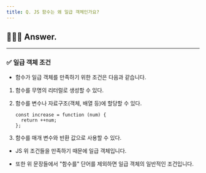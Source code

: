 ```yaml
---
title: Q. JS 함수는 왜 일급 객체인가요?
---
```


## 🧑🏻‍💻 Answer.
---

### ✅ 일급 객체 조건
- 함수가 일급 객체를 만족하기 위한 조건은 다음과 같습니다.

1. 함수를 무명의 리터럴로 생성할 수 있다.

2. 함수를 변수나 자료구조(객체, 배열 등)에 할당할 수 있다.    
    ```tsx
    const increase = function (num) {
      return ++num;
    };
    ```

3. 함수를 매개 변수와 반환 값으로 사용할 수 있다.

- JS 위 조건들을 만족하기 때문에 일급 객체입니다.

- 또한 위 문장들에서 "함수를" 단어를 제외하면 일급 객체의 일반적인 조건입니다.
